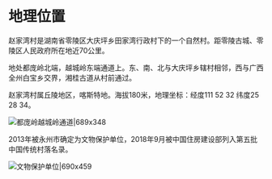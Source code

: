 # 地理位置
赵家湾村是湖南省零陵区大庆坪乡田家湾行政村下的一个自然村。距零陵古城、零陵区人民政府所在地近70公里。

地处都庞岭北端，越城岭东端通道上。东、南、北与大庆坪乡辖村相邻，西与广西全州白宝乡交界，湘桂古道从村前通过。

赵家湾村属丘陵地区，喀斯特地。海拔180米，地理坐标：经度111 52 32  纬度25 28 34。

![都庞岭越城岭通道|689x348](https://cdn.ossez.com/discourse-uploads/original/2X/c/c0083b790e42b64c55ea1eedb0b3d7b52003fde6.jpeg ':size=620')

2013年被永州市确定为文物保护单位，2018年9月被中国住房建设部列入第五批中国传统村落名录。

![文物保护单位|690x459](https://cdn.ossez.com/discourse-uploads/original/2X/1/16ab135ac71c74d1f0fe61bf2ce25cad572d6772.jpeg ':size=620')